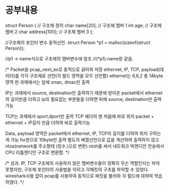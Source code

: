 # 공부내용

struct Person {    // 구조체 정의
    char name[20];        // 구조체 멤버 1
    int age;              // 구조체 멤버 2
    char address[100];    // 구조체 멤버 3
};


//구조체의 포인터 변수 동적선언.
struct Person *p1 = malloc(sizeof(struct Person));

//p1 -> name식으로 구조체의 멤버변수에 참조
//(*p1).name랑 같음.


/*
Packet을 pcap_next_ex로 동적으로 긁어와 저장
ethernet, IP, TCP, payload(데이터)를 각각 구조체로 선언(각 필드 영역을 모두 선언함)
ethernet는 6,6,2 총 14byte 영역 현 과제에서는 앞에 smac, dmac만 출력

IP는 과제에서 source, destination만 출력하기 때문에 받아온 packet에서
ethernet의 길이만큼 더하고 ip의 필요없는 부분들을 더하면 뒤에 source, destination만 출력 가능

TCP는 과제에서 sport,dport만 출력 TCP 헤더의 맨 처음에 바로 위치
packet + ethernet + IP길이 만큼 더하여 바로 출력가능

Data, payload 영역은 packet에서 ethernet, IP, TCP의 길이를 더하여 위치 구하는게 가능
for문으로 10byte만 출력
별도의 배열선언으로 값을 계산하여 출력하지 않고 ntoa(network를 주소형태 (정수.)으로 변환)
ntoh를 써서 네트워크 빅엔디안 전송에서 CPU 리틀엔디안 구조로 변환함.
*/

/* 성과.
IP, TCP 구조체의 사용하지 않은 멤버변수들이 정확히 무슨 역할인지는 파악 못했지만,
구조체 포인터의 사용법을 익히고 각패킷의 구조를 파악할 수 있었다.
wireshark사용 없이 pcap를 사용하여 동적으로 패킷을 불러와 각 필드에 대하여 학습하였다.
*/
